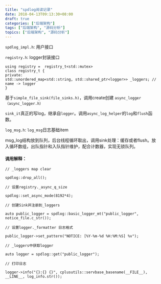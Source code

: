 ```yaml
---
title: "spdlog阅读记录"
date: 2018-04-13T09:13:30+08:00
draft: true
categories: ["后端架构"]
tags: ["后端架构", "源码分析"]
topics: ["后端架构", "源码分析"]
---
```


`spdlog_impl.h`: 用户接口

`registry.h`: logger封装接口

```
using registry =  registry_t<std::mutex> 
class registry_t {
private:
std::unordered_map<std::string, std::shared_ptr<logger>> _loggers; // name -> logger
}
```

<!--more-->

基于`simple_file_sink(file_sinks.h)`，调用create创建 `async_logger（async_logger.h）`

`sink_it`真正的写log，继承自`logger`。调用`async_log_helper`的`log`和`flush`函数。

`log_msg.h`: `log_msg`日志基础item

msg_log结构放到队列，后台线程循环取出，调用sink处理：缓存或者flush。放入循环数组，出队指针和入队指针维护，配合计数器，实现无锁队列。


#### 调用解释：

`// _loggers map clear`

```
spdlog::drop_all();
```

`// 设置registry._async_q_size`

```
spdlog::set_async_mode(8192*4); 
```

`// 创建Sink并注册到_loggers`

```
auto public_logger = spdlog::basic_logger_mt("public_logger", notice_file.c_str());
```

`// 设置logger._formatter 日志格式`

```
public_logger->set_pattern("NOTICE: [%Y-%m-%d %H:%M:%S] %v");
```

`// _loggers中获取logger`

```
auto logger = spdlog::get("public_logger");
```

`// 打印日志`

```
logger->info("{}:{} {}", cplusutils::servbase_basename(__FILE__), __LINE__, log_info.str());
```
